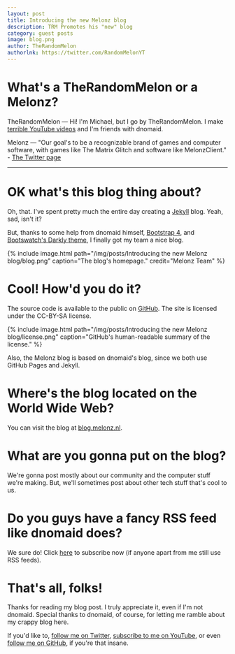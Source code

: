 ```yaml
---
layout: post
title: Introducing the new Melonz blog
description: TRM Promotes his "new" blog
category: guest posts
image: blog.png
author: TheRandomMelon
authorlnk: https://twitter.com/RandomMelonYT
---
```


# What's a TheRandomMelon or a Melonz?
TheRandomMelon — Hi! I'm Michael, but I go by TheRandomMelon. I make [terrible YouTube videos](https://www.youtube.com/TheRandomMelon) and I'm friends with dnomaid.


Melonz — "Our goal's to be a recognizable brand of games and computer software, with games like The Matrix Glitch and software like MelonzClient." - [The Twitter page](https://twitter.com/melonzinc)

---

# OK what's this blog thing about?
Oh, that. I've spent pretty much the entire day creating a [Jekyll](https://jekyllrb.com) blog. Yeah, sad, isn't it?


But, thanks to some help from dnomaid himself, [Bootstrap 4](https://v4-alpha.getbootstrap.com), and [Bootswatch's Darkly theme](https://bootswatch.com/4-alpha/darkly/), I finally got my team a nice blog.

{% include image.html path="/img/posts/Introducing the new Melonz blog/blog.png" caption="The blog's homepage." credit="Melonz Team" %}

# Cool! How'd you do it?
The source code is available to the public on [GitHub](https://github.com/Melonz/melonz.github.io). The site is licensed under the CC-BY-SA license.

{% include image.html path="/img/posts/Introducing the new Melonz blog/license.png" caption="GitHub's human-readable summary of the license." %}

Also, the Melonz blog is based on dnomaid's blog, since we both use GitHub Pages and Jekyll.

# Where's the blog located on the World Wide Web?
You can visit the blog at [blog.melonz.nl](https://blog.melonz.nl).

# What are you gonna put on the blog?
We're gonna post mostly about our community and the computer stuff we're making. But, we'll sometimes post about other tech stuff that's cool to us.

# Do you guys have a fancy RSS feed like dnomaid does?
We sure do! Click [here](https://blog.melonz.nl/feed.xml) to subscribe now (if anyone apart from me still use RSS feeds).

# That's all, folks!
Thanks for reading my blog post. I truly appreciate it, even if I'm not dnomaid. Special thanks to dnomaid, of course, for letting me ramble about my crappy blog here.


If you'd like to, [follow me on Twitter](https://twitter.com/RandomMelonYT), [subscribe to me on YouTube](https://www.youtube.com/TheRandomMelon), or even [follow me on GitHub](https://github.com/TheRandomMelon), if you're that insane.
